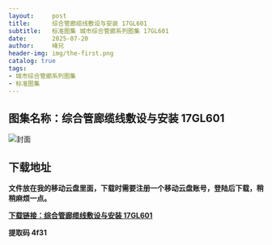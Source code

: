 ```yaml
---
layout:     post
title:      综合管廊缆线敷设与安装 17GL601
subtitle:   标准图集 城市综合管廊系列图集 17GL601
date:       2025-07-20
author:     峰兄
header-img: img/the-first.png
catalog: true
tags:
- 城市综合管廊系列图集
- 标准图集
---
```

## 图集名称：综合管廊缆线敷设与安装 17GL601
![封面](https://pic1.imgdb.cn/item/687e0dc558cb8da5c8c9ef1f.jpg)


## 下载地址 
**文件放在我的移动云盘里面，下载时需要注册一个移动云盘账号，登陆后下载，稍稍麻烦一点。**  
  
[**下载链接：综合管廊缆线敷设与安装 17GL601**](https://caiyun.139.com/w/i/2oxwC1Wm4chfd)


**提取码 4f31**

